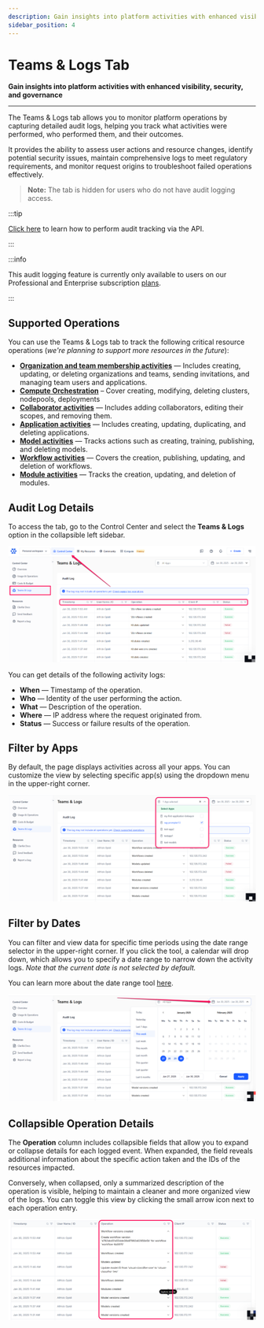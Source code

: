 ```yaml
---
description: Gain insights into platform activities with enhanced visibility, security, and governance
sidebar_position: 4
---
```


# Teams & Logs Tab

**Gain insights into platform activities with enhanced visibility, security, and governance**
<hr />

The Teams & Logs tab allows you to monitor platform operations by capturing detailed audit logs, helping you track what activities were performed, who performed them, and their outcomes. 

It provides the ability to assess user actions and resource changes, identify potential security issues, maintain comprehensive logs to meet regulatory requirements, and monitor request origins to troubleshoot failed operations effectively.  

> **Note:** The tab is hidden for users who do not have audit logging access.

:::tip

[Click here](audit-log.md) to learn how to perform audit tracking via the API. 

:::

:::info

This audit logging feature is currently only available to users on our Professional and Enterprise subscription [plans](https://www.clarifai.com/pricing). 

:::

## Supported Operations

You can use the Teams & Logs tab to track the following critical resource operations (_we're planning to support more resources in the future_):

- **[Organization and team membership activities](https://docs.clarifai.com/control/clarifai-organizations/)** — Includes creating, updating, or deleting organizations and teams, sending invitations, and managing team users and applications.
- **[Compute Orchestration](https://docs.clarifai.com/compute/overview)** – Cover creating, modifying, deleting clusters, nodepools, deployments 
- **[Collaborator activities](https://docs.clarifai.com/create/applications/manage#collaborators)** — Includes adding collaborators, editing their scopes, and removing them. 
- **[Application activities](https://docs.clarifai.com/create/applications/create)** — Includes creating, updating, duplicating, and deleting applications. 
- **[Model activities](https://docs.clarifai.com/create/models/)** — Tracks actions such as creating, training, publishing, and deleting models. 
- **[Workflow activities](https://docs.clarifai.com/create/workflows/)** — Covers the creation, publishing, updating, and deletion of workflows.  
- **[Module activities](https://docs.clarifai.com/create/modules/)** — Tracks the creation, updating, and deletion of modules. 


## Audit Log Details

To access the tab, go to the Control Center and select the **Teams & Logs** option in the collapsible left sidebar.

![](/img/community/control-center/teams_logs_1.png)

You can get details of the following activity logs:

- **When** — Timestamp of the operation.  
- **Who** — Identity of the user performing the action.  
- **What** — Description of the operation.
- **Where** — IP address where the request originated from.  
- **Status** — Success or failure results of the operation.  

## Filter by Apps 

By default, the page displays activities across all your apps. You can customize the view by selecting specific app(s) using the dropdown menu in the upper-right corner.

![](/img/community/control-center/teams_logs_2.png)

## Filter by Dates

You can filter and view data for specific time periods using the date range selector in the upper-right corner. If you click the tool, a calendar will drop down, which allows you to specify a date range to narrow down the activity logs. _Note that the current date is not selected by default._ 

You can learn more about the date range tool [here](overview.md#date-range-selection). 

![](/img/community/control-center/teams_logs_3.png)

## Collapsible Operation Details

The **Operation** column includes collapsible fields that allow you to expand or collapse details for each logged event. When expanded, the field reveals additional information about the specific action taken and the IDs of the resources impacted. 

Conversely, when collapsed, only a summarized description of the operation is visible, helping to maintain a cleaner and more organized view of the logs. You can toggle this view by clicking the small arrow icon next to each operation entry.

![](/img/community/control-center/teams_logs_4.png)
